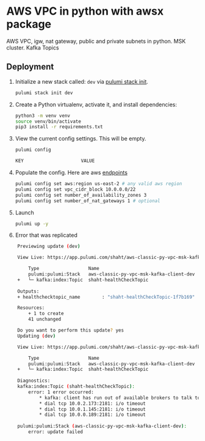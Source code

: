 
# AWS VPC in python with awsx package

AWS VPC, igw, nat gateway, public and private subnets in python. MSK cluster. Kafka Topics

## Deployment

1. Initialize a new stack called: `dev` via [pulumi stack init](https://www.pulumi.com/docs/reference/cli/pulumi_stack_init/).

   ```bash
   pulumi stack init dev
   ```

1. Create a Python virtualenv, activate it, and install dependencies:
   ```bash
   python3 -m venv venv
   source venv/bin/activate
   pip3 install -r requirements.txt
   ```

1. View the current config settings. This will be empty.

   ```bash
   pulumi config
   ```

   ```bash
   KEY                     VALUE
   ```

1. Populate the config.  Here are aws [endpoints](https://docs.aws.amazon.com/general/latest/gr/rande.html)

      ```bash
   pulumi config set aws:region us-east-2 # any valid aws region
   pulumi config set vpc_cidr_block 10.0.0.0/22
   pulumi config set number_of_availability_zones 3
   pulumi config set number_of_nat_gateways 1 # optional
   ```

1. Launch

   ```bash
   pulumi up -y
   ```

1. Error that was replicated

```bash
    Previewing update (dev)

    View Live: https://app.pulumi.com/shaht/aws-classic-py-vpc-msk-kafka-client/dev/previews/418bd3ad-a296-4315-b76e-dcdf88173e4a

        Type                  Name                                     Plan       
        pulumi:pulumi:Stack   aws-classic-py-vpc-msk-kafka-client-dev             
    +   └─ kafka:index:Topic  shaht-healthCheckTopic                   create     
    
    Outputs:
    + healthchecktopic_name        : "shaht-healthCheckTopic-1f7b169"

    Resources:
        + 1 to create
        41 unchanged

    Do you want to perform this update? yes
    Updating (dev)

    View Live: https://app.pulumi.com/shaht/aws-classic-py-vpc-msk-kafka-client/dev/updates/23

        Type                  Name                                     Status                  Info
        pulumi:pulumi:Stack   aws-classic-py-vpc-msk-kafka-client-dev  **failed**              1 error
    +   └─ kafka:index:Topic  shaht-healthCheckTopic                   **creating failed**     1 error
    
    Diagnostics:
    kafka:index:Topic (shaht-healthCheckTopic):
        error: 1 error occurred:
            * kafka: client has run out of available brokers to talk to: 3 errors occurred:
            * dial tcp 10.0.2.173:2181: i/o timeout
            * dial tcp 10.0.1.145:2181: i/o timeout
            * dial tcp 10.0.0.189:2181: i/o timeout
    
    pulumi:pulumi:Stack (aws-classic-py-vpc-msk-kafka-client-dev):
        error: update failed
```